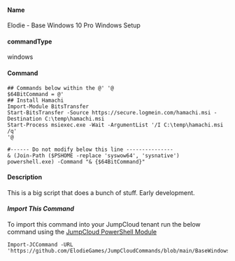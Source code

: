 #### Name

Elodie - Base Windows 10 Pro Windows Setup

#### commandType

windows

#### Command

```
## Commands below within the @' '@
$64BitCommand = @'
## Install Hamachi
Import-Module BitsTransfer
Start-BitsTransfer -Source https://secure.logmein.com/hamachi.msi -Destination C:\temp\hamachi.msi
Start-Process msiexec.exe -Wait -ArgumentList '/I C:\temp\hamachi.msi /q'
'@

#------ Do not modify below this line ---------------
& (Join-Path ($PSHOME -replace 'syswow64', 'sysnative') powershell.exe) -Command "& {$64BitCommand}"
```

#### Description

This is a big script that does a bunch of stuff. Early development.

#### *Import This Command*

To import this command into your JumpCloud tenant run the below command using the [JumpCloud PowerShell Module](https://github.com/TheJumpCloud/support/wiki/Installing-the-JumpCloud-PowerShell-Module)

```
Import-JCCommand -URL 'https://github.com/ElodieGames/JumpCloudCommands/blob/main/BaseWindowsSetup.md'
```